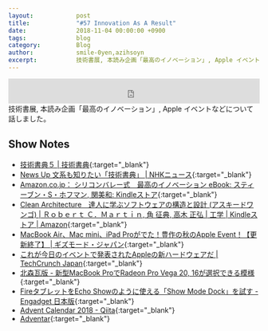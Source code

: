 ```yaml
---
layout:            post
title:             "#57 Innovation As A Result"
date:              2018-11-04 00:00:00 +0900
tags:              blog
category:          Blog
author:            smile-0yen,azihsoyn
excerpt:           技術書展, 本読み企画「最高のイノベーション」, Apple イベントなどについて話しました。
---
```

<iframe width="100%" height="50" scrolling="no" frameborder="no" src="https://w.soundcloud.com/player/?url=https%3A//api.soundcloud.com/tracks/524438460&amp;auto_play=false&amp;hide_related=false&amp;show_user=true&amp;show_reposts=false&amp;visual=false&amp;show_artwork=false&amp;default_height=75"></iframe>
技術書展, 本読み企画「最高のイノベーション」, Apple イベントなどについて話しました。

## Show Notes
- [技術書典５ \| 技術書典](https://techbookfest.org/event/tbf05){:target="_blank"}
- [News Up 文系も知りたい「技術書典」 \| NHKニュース](https://www3.nhk.or.jp/news/html/20181011/k10011667311000.html){:target="_blank"}
- [Amazon\.co\.jp： シリコンバレー式　最高のイノベーション eBook: スティーブン・S・ホフマン, 関美和: Kindleストア](https://www.amazon.co.jp/dp/B07BF9GHS4/ref=dp-kindle-redirect?_encoding=UTF8&btkr=1){:target="_blank"}
- [Clean Architecture　達人に学ぶソフトウェアの構造と設計 \(アスキードワンゴ\) \| Ｒｏｂｅｒｔ Ｃ．Ｍａｒｔｉｎ, 角 征典, 高木 正弘 \| 工学 \| Kindleストア \| Amazon](https://www.amazon.co.jp/Clean-Architecture-%E9%81%94%E4%BA%BA%E3%81%AB%E5%AD%A6%E3%81%B6%E3%82%BD%E3%83%95%E3%83%88%E3%82%A6%E3%82%A7%E3%82%A2%E3%81%AE%E6%A7%8B%E9%80%A0%E3%81%A8%E8%A8%AD%E8%A8%88-%E3%82%A2%E3%82%B9%E3%82%AD%E3%83%BC%E3%83%89%E3%83%AF%E3%83%B3%E3%82%B4-%EF%BC%B2%EF%BD%8F%EF%BD%82%EF%BD%85%EF%BD%92%EF%BD%94-%EF%BC%A3%EF%BC%8E%EF%BC%AD%EF%BD%81%EF%BD%92%EF%BD%94%EF%BD%89%EF%BD%8E-ebook/dp/B07FSBHS2V/ref=sr_1_1?ie=UTF8&qid=1541259760&sr=8-1&keywords=%E3%82%AF%E3%83%AA%E3%83%BC%E3%83%B3%E3%82%A2%E3%83%BC%E3%82%AD%E3%83%86%E3%82%AF%E3%83%81%E3%83%A3){:target="_blank"}
- [MacBook Air、Mac mini、iPad Proがでた！豊作の秋のApple Event！【更新終了】 \| ギズモード・ジャパン](https://www.gizmodo.jp/2018/10/apple-special-event-october-2018-live-blog.html){:target="_blank"}
- [これが今日のイベントで発表されたAppleの新ハードウェアだ \| TechCrunch Japan](https://jp.techcrunch.com/2018/10/31/2018-10-30-heres-everything-apple-announced-today-at-its-big-hardware-event/){:target="_blank"}
- [北森瓦版 \- 新型MacBook ProでRadeon Pro Vega 20, 16が選択できる模様](https://northwood.blog.fc2.com/blog-entry-9569.html){:target="_blank"}
- [FireタブレットをEcho Showのように使える「Show Mode Dock」を試す \- Engadget 日本版](https://japanese.engadget.com/2018/07/25/fire-echo-show-show-mode-dock/){:target="_blank"}
- [Advent Calendar 2018 \- Qiita](https://qiita.com/advent-calendar/2018){:target="_blank"}
- [Adventar](https://adventar.org/){:target="_blank"}

